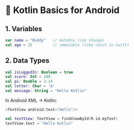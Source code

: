 <h1>🌱 Kotlin Basics for Android </h1>
<h2>1. Variables </h2>

```kotlin
var name = "Buddy"   // mutable (can change)
val age = 25         // immutable (like const in Swift)

```

<h2>2. Data Types </h2>

```kotlin
val isLoggedIn: Boolean = true
val score: Int = 100
val pi: Double = 3.14
val letter: Char = 'A'
val message: String = "Hello Kotlin"

```

In Android XML → Kotlin:

```kotlin
<TextView android:text="Hello"/>
```

```kotlin
val textView: TextView = findViewById(R.id.myText)
textView.text = "Hello Kotlin"

```
